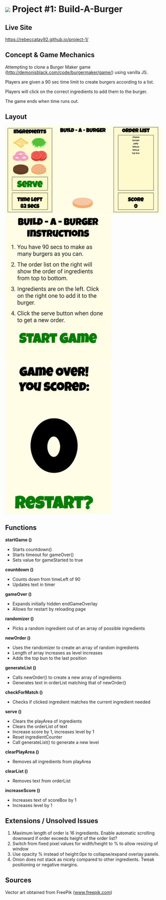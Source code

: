<!---
Read Me Contents
-->
# ![](https://ga-dash.s3.amazonaws.com/production/assets/logo-9f88ae6c9c3871690e33280fcf557f33.png) Project #1: Build-A-Burger

Live Site
---
https://rebeccatay92.github.io/project-1/

Concept & Game Mechanics
---
Attempting to clone a Burger Maker game (http://demonisblack.com/code/burgermaker/game/) using vanilla JS.

Players are given a 90 sec time limit to create burgers according to a list.

Players will click on the correct ingredients to add them to the burger.

The game ends when time runs out.

Layout
---
!["Game Layout"](https://github.com/rebeccatay92/project-1/blob/master/screenshot.png)
!["Start Game Overlay"](https://github.com/rebeccatay92/project-1/blob/master/startGameOverlay.png)
!["End Game Overlay"](https://github.com/rebeccatay92/project-1/blob/master/endGameOverlay.png)

Functions
---
**startGame ()**
* Starts countdown()
* Starts timeout for gameOver()
* Sets value for gameStarted to true

**countdown ()**
* Counts down from timeLeft of 90
* Updates text in timer

**gameOver ()**
* Expands initially hidden endGameOverlay
* Allows for restart by reloading page

**randomizer ()**
* Picks a random ingredient out of an array of possible ingredients

**newOrder ()**
* Uses the randomizer to create an array of random ingredients
* Length of array increases as level increases
* Adds the top bun to the last position

**generateList ()**
* Calls newOrder() to create a new array of ingredients
* Generates text in orderList matching that of newOrder()

**checkForMatch ()**
* Checks if clicked ingredient matches the current ingredient needed

**serve ()**
* Clears the playArea of ingredients
* Clears the orderList of text
* Increase score by 1, increases level by 1
* Reset ingredientCounter
* Call generateList() to generate a new level

**clearPlayArea ()**
* Removes all ingredients from playArea

**clearList ()**
* Removes text from orderList

**increaseScore ()**
* Increases text of scoreBox by 1
* Increases level by 1

Extensions / Unsolved Issues
---
1. Maximum length of order is 16 ingredients. Enable automatic scrolling downward if order exceeds height of the order list?
2. Switch from fixed pixel values for width/height to % to allow resizing of window
3. Use opacity % instead of height:0px to collapse/expand overlay panels.
4. Onion does not stack as nicely compared to other ingredients. Tweak positioning or negative margins.

Sources
---
Vector art obtained from FreePik (www.freepik.com)
